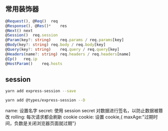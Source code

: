 ## 常用装饰器

```ts
@Request(), @Req()	req
@Response(), @Res()*	res
@Next()	next
@Session()	req.session
@Param(key?: string)	req.params / req.params[key]
@Body(key?: string)	req.body / req.body[key]
@Query(key?: string)	req.query / req.query[key]
@Headers(name?: string)	req.headers / req.headers[name]
@Ip()	req.ip
@HostParam()	req.hosts
```

## session

```sh
yarn add express-session --save

yarn add @types/express-session --D
```

name: 设置名字
secret: 使用 session secret 对数据进行签名，以防止数据被篡改
rolling: 每次请求都会刷新 cookie
cookie: 设置 cookie,{ maxAge:"过期时间，负数是关闭浏览器页面就过期"}
